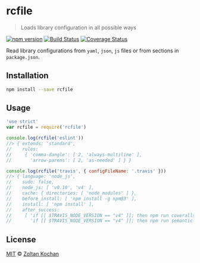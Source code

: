 # rcfile

> Loads library configuration in all possible ways

<!--@shields.flatSquare('npm', 'travis', 'coveralls')-->
[![npm version](https://img.shields.io/npm/v/rcfile.svg?style=flat-square)](https://www.npmjs.com/package/rcfile) [![Build Status](https://img.shields.io/travis/zkochan/rcfile/master.svg?style=flat-square)](https://travis-ci.org/zkochan/rcfile) [![Coverage Status](https://img.shields.io/coveralls/zkochan/rcfile/master.svg?style=flat-square)](https://coveralls.io/r/zkochan/rcfile?branch=master)
<!--/@-->

Read library configurations from `yaml`, `json`, `js` files or from sections in `package.json`.

## Installation

```sh
npm install --save rcfile
```

## Usage

```js
'use strict'
var rcfile = require('rcfile')

console.log(rcfile('eslint'))
//> { extends: 'standard',
//    rules:
//     { 'comma-dangle': [ 2, 'always-multiline' ],
//       'arrow-parens': [ 2, 'as-needed' ] } }

console.log(rcfile('travis', { configFileName: '.travis' }))
//> { language: 'node_js',
//    sudo: false,
//    node_js: [ 'v0.10', 'v4' ],
//    cache: { directories: [ 'node_modules' ] },
//    before_install: [ 'npm install -g npm@3' ],
//    install: [ 'npm install' ],
//    after_success:
//     [ 'if [[ $TRAVIS_NODE_VERSION == "v4" ]]; then npm run coveralls; fi;',
//       'if [[ $TRAVIS_NODE_VERSION == "v4" ]]; then npm run semantic-release; fi;' ] }
```

## License

[MIT](./LICENSE) © [Zoltan Kochan](http://kochan.io)
